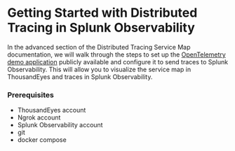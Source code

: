 # Getting Started with Distributed Tracing in Splunk Observability

In the advanced section of the Distributed Tracing Service Map documentation, we will walk through the steps to set up the [OpenTelemetry demo application](https://opentelemetry.io/docs/demo/) publicly available and configure it to send traces to Splunk Observability. This will allow you to visualize the service map in ThousandEyes and traces in Splunk Observability.

### Prerequisites
- ThousandEyes account
- Ngrok account
- Splunk Observability account
- git
- docker compose
